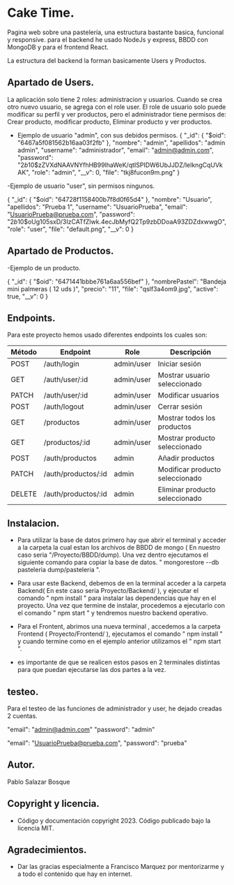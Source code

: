 # Cake Time.

Pagina web sobre una pastelería, una estructura bastante basica, funcional y responsive.
para el backend he usado NodeJs y express, BBDD con MongoDB y para el frontend React.

La estructura del backend la forman basicamente Users y Productos.

## Apartado de Users.

La aplicación solo tiene 2 roles: administracion y usuarios. Cuando se crea otro nuevo usuario, se agrega con el role user.
El role de usuario solo puede modificar su perfil y ver productos, pero el administrador
tiene permisos de: Crear producto, modificar producto, Eliminar producto y ver productos.

- Ejemplo de usuario "admin", con sus debidos permisos.
{
  "_id": {
    "$oid": "6467a5f081562b16aa03f2fb"
  },
  "nombre": "admin",
  "apellidos": "admin admin",
  "username": "administrador",
  "email": "admin@admin.com",
  "password": "$2b$10$zZVXdNAAVNYfhHB99lhaWeK/qtISPIDW6UbJJDZ/lelkngCqUVkAK",
  "role": "admin",
  "__v": 0,
  "file": "tkj8fucon9m.png"
}

-Ejemplo de usuario "user", sin permisos ningunos.

{
  "_id": {
    "$oid": "64728f1158400b7f8d0f65d4"
  },
  "nombre": "Usuario",
  "apellidos": "Prueba 1",
  "username": "UsuarioPrueba",
  "email": "UsuarioPrueba@prueba.com",
  "password": "$2b$10$oUg105sxD/3IzCATfZlwk.4ecJbMyfQ2Tp9zbDDoaA93ZDZdxwwgO",
  "role": "user",
  "file": "default.png",
  "__v": 0
}

## Apartado de Productos.

-Ejemplo de un producto.

{
  "_id": {
    "$oid": "6471441bbbe761a6aa556bef"
  },
  "nombrePastel": "Bandeja mini palmeras ( 12 uds )",
  "precio": "11",
  "file": "qslf3a4om9.jpg",
  "active": true,
  "__v": 0
}

## Endpoints.
Para este proyecto hemos usado diferentes endpoints los cuales son:

| Método | Endpoint                            | Role           | Descripción                            |
|--------|-------------------------------------|---------------|----------------------------------------|
| POST   | /auth/login                         | admin/user    | Iniciar sesión                         |
| GET    | /auth/user/:id                      | admin/user    | Mostrar usuario seleccionado           |
| PATCH  | /auth/user/:id                      | admin/user    | Modificar usuarios                     |
| POST   | /auth/logout                        | admin/user    | Cerrar sesión                          |
| GET    | /productos                          | admin/user    | Mostrar todos los productos            |
| GET    | /productos/:id                      | admin/user    | Mostrar producto seleccionado          |
| POST   | /auth/productos                     | admin         | Añadir productos                       |
| PATCH  | /auth/productos/:id                 | admin         | Modificar producto seleccionado        |
| DELETE | /auth/productos/:id                 | admin         | Eliminar producto seleccionado         |

## Instalacion.
 - Para utilizar la base de datos primero hay que abrir el terminal y acceder a la carpeta la cual estan los archivos de BBDD de mongo ( En nuestro caso seria "/Proyecto/BBDD/dump).
Una vez dentro ejecutamos el siguiente comando para copiar la base de datos. " mongorestore --db pasteleria dump/pasteleria ".

 - Para usar este Backend, debemos de en la terminal acceder a la carpeta Backend( En este caso seria Proyecto/Backend/ ), y ejecutar el comando " npm install " para instalar las dependencias que hay en el proyecto. Una vez que termine de instalar, procedemos a ejecutarlo con el comando " npm start " y tendremos nuestro backend operativo.

 - Para el Frontent, abrimos una nueva terminal , accedemos a la carpeta Frontend ( Proyecto/Frontend/ ), ejecutamos el comando " npm install " y cuando termine como en el ejemplo anterior utilizamos el " npm start ".

 * es importante de que se realicen estos pasos en 2 terminales distintas para que puedan ejecutarse las dos partes a la vez.

## testeo.

Para el testeo de las funciones de administrador y user, he dejado creadas 2 cuentas.

"email": "admin@admin.com"
"password": "admin"

"email": "UsuarioPrueba@prueba.com",
"password": "prueba"



## Autor.

Pablo Salazar Bosque 

## Copyright y licencia.

- Código y documentación copyright 2023. Código publicado bajo la licencia MIT.

## Agradecimientos.

- Dar las gracias especialmente a Francisco Marquez por mentorizarme y a todo el contenido que hay en internet.
